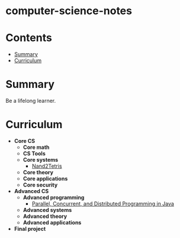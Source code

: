 # computer-science-notes

# Contents

- [Summary](#summary)
- [Curriculum](#curriculum)

# Summary

Be a lifelong learner.

# Curriculum

- **Core CS**
  - **Core math**
  - **CS Tools**
  - **Core systems**
    - [Nand2Tetris](./notes/Computer%20Organization/Nand2Tetris.md)
  - **Core theory**
  - **Core applications**
  - **Core security**
- **Advanced CS**
  - **Advanced programming**
    - [Parallel, Concurrent, and Distributed Programming in Java](./notes/Advanced%20Java/Parallel%20Programming%20in%20Java.md)
  - **Advanced systems**
  - **Advanced theory**
  - **Advanced applications**
- **Final project**

